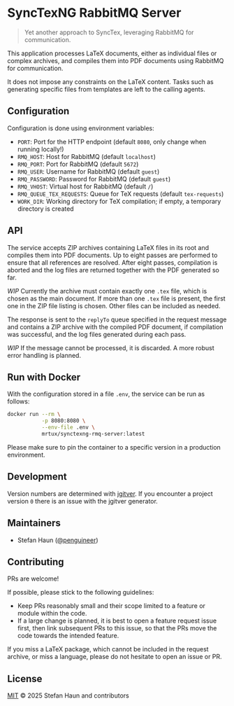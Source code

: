# SyncTexNG RabbitMQ Server

> Yet another approach to SyncTex, leveraging RabbitMQ for communication.

This application processes LaTeX documents, either as individual files or complex archives, and compiles them into PDF
documents using RabbitMQ for communication.

It does not impose any constraints on the LaTeX content. Tasks such as generating specific files from templates are
left to the calling agents.

## Configuration

Configuration is done using environment variables:

* `PORT`: Port for the HTTP endpoint (default `8080`, only change when running locally!)
* `RMQ_HOST`: Host for RabbitMQ (default `localhost`)
* `RMQ_PORT`: Port for RabbitMQ (default `5672`)
* `RMQ_USER`: Username for RabbitMQ (default `guest`)
* `RMQ_PASSWORD`: Password for RabbitMQ (default `guest`)
* `RMQ_VHOST`: Virtual host for RabbitMQ (default `/`)
* `RMQ_QUEUE_TEX_REQUESTS`: Queue for TeX requests (default `tex-requests`)
* `WORK_DIR`: Working directory for TeX compilation; if empty, a temporary directory is created

## API

The service accepts ZIP archives containing LaTeX files in its root and compiles them into PDF documents. Up to eight
passes are performed to ensure that all references are resolved. After eight passes, compilation is aborted and the log
files are returned together with the PDF generated so far.

*WIP* Currently the archive must contain exactly one `.tex` file, which is chosen as the main document.
If more than one `.tex` file is present, the first one in the ZIP file listing is chosen.
Other files can be included as needed.

The response is sent to the `replyTo` queue specified in the request message and contains a ZIP archive with the
compiled PDF document, if compilation was successful, and the log files generated during each pass.

*WIP* If the message cannot be processed, it is discarded. A more robust error handling is planned.

## Run with Docker

With the configuration stored in a file `.env`, the service can be run as follows:

```bash
docker run --rm \
           -p 8080:8080 \
           --env-file .env \
           mrtux/synctexng-rmq-server:latest
```

Please make sure to pin the container to a specific version in a production environment.

## Development

Version numbers are determined with [jgitver](https://jgitver.github.io/).
If you encounter a project version `0` there is an issue with the jgitver generator.

## Maintainers

* Stefan Haun ([@penguineer](https://github.com/penguineer))

## Contributing

PRs are welcome!

If possible, please stick to the following guidelines:

* Keep PRs reasonably small and their scope limited to a feature or module within the code.
* If a large change is planned, it is best to open a feature request issue first, then link subsequent PRs to this
  issue, so that the PRs move the code towards the intended feature.

If you miss a LaTeX package, which cannot be included in the request archive, or miss a language, please do not hesitate
to open an issue or PR.

## License

[MIT](LICENSE.txt) © 2025 Stefan Haun and contributors

